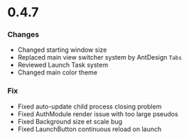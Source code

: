 # 0.4.7
### Changes
- Changed starting window size
- Replaced main view switcher system by AntDesign `Tabs`
- Reviewed Launch Task system
- Changed main color theme
### Fix
- Fixed auto-update child process closing problem
- Fixed AuthModule render issue with too large pseudos
- Fixed Background size et scale bug
- Fixed LaunchButton continuous reload on launch
